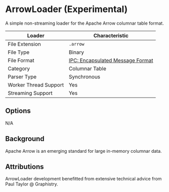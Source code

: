 # ArrowLoader (Experimental)

A simple non-streaming loader for the Apache Arrow columnar table format.

| Loader                     | Characteristic |
| ---                        | ---            |
| File Extension             | `.arrow`       |
| File Type                  | Binary         |
| File Format                | [IPC: Encapsulated Message Format](http://arrow.apache.org/docs/ipc.html) |
| Category                   | Columnar Table |
| Parser Type                | Synchronous    |
| Worker Thread Support      | Yes            |
| Streaming Support          | Yes            |

## Options

N/A

## Background

Apache Arrow is an emerging standard for large in-memory columnar data.

## Attributions

ArrowLoader development benefitted from extensive technical advice from Paul Taylor @ Graphistry.
